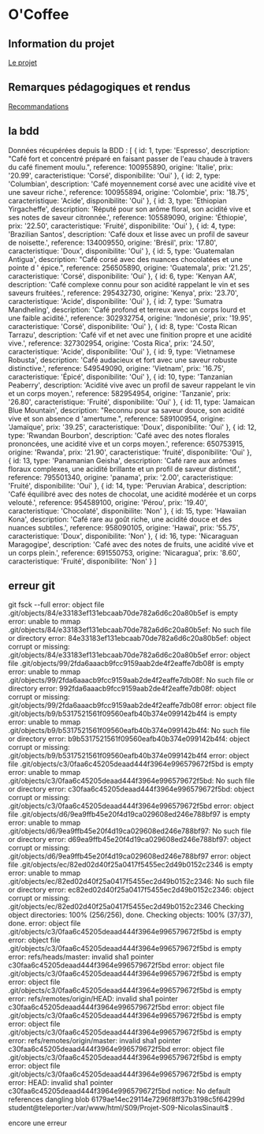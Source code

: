 # O'Coffee

## Information du projet

[Le projet](./docs/demande-client/)

## Remarques pédagogiques et rendus

[Recommandations](./docs/recommandations/)

## la bdd
Données récupérées depuis la BDD : [
  {
    id: 1,
    type: 'Espresso',
    description: "Café fort et concentré préparé en faisant passer de l'eau chaude à travers du café finement moulu.",
    reference: 100955890,
    origine: 'Italie',
    prix: '20.99',
    caracteristique: 'Corsé',
    disponibilite: 'Oui'
  },
  {
    id: 2,
    type: 'Columbian',
    description: 'Café moyennement corsé avec une acidité vive et une saveur riche.',
    reference: 100955894,
    origine: 'Colombie',
    prix: '18.75',
    caracteristique: 'Acide',
    disponibilite: 'Oui'
  },
  {
    id: 3,
    type: 'Ethiopian Yirgacheffe',
    description: 'Réputé pour son arôme floral, son acidité vive et ses notes de saveur citronnée.',
    reference: 105589090,
    origine: 'Éthiopie',
    prix: '22.50',
    caracteristique: 'Fruité',
    disponibilite: 'Oui'
  },
  {
    id: 4,
    type: 'Brazilian Santos',
    description: 'Café doux et lisse avec un profil de saveur de noisette.',
    reference: 134009550,
    origine: 'Brésil',
    prix: '17.80',
    caracteristique: 'Doux',
    disponibilite: 'Oui'
  },
  {
    id: 5,
    type: 'Guatemalan Antigua',
    description: "Café corsé avec des nuances chocolatées et une pointe d ' épice.",
    reference: 256505890,
    origine: 'Guatemala',
    prix: '21.25',
    caracteristique: 'Corsé',
    disponibilite: 'Oui'
  },
  {
    id: 6,
    type: 'Kenyan AA',
    description: 'Café complexe connu pour son acidité rappelant le vin et ses saveurs fruitées.',
    reference: 295432730,
    origine: 'Kenya',
    prix: '23.70',
    caracteristique: 'Acide',
    disponibilite: 'Oui'
  },
  {
    id: 7,
    type: 'Sumatra Mandheling',
    description: 'Café profond et terreux avec un corps lourd et une faible acidité.',
    reference: 302932754,
    origine: 'Indonésie',
    prix: '19.95',
    caracteristique: 'Corsé',
    disponibilite: 'Oui'
  },
  {
    id: 8,
    type: 'Costa Rican Tarrazu',
    description: 'Café vif et net avec une finition propre et une acidité vive.',
    reference: 327302954,
    origine: 'Costa Rica',
    prix: '24.50',
    caracteristique: 'Acide',
    disponibilite: 'Oui'
  },
  {
    id: 9,
    type: 'Vietnamese Robusta',
    description: 'Café audacieux et fort avec une saveur robuste distinctive.',
    reference: 549549090,
    origine: 'Vietnam',
    prix: '16.75',
    caracteristique: 'Épicé',
    disponibilite: 'Oui'
  },
  {
    id: 10,
    type: 'Tanzanian Peaberry',
    description: 'Acidité vive avec un profil de saveur rappelant le vin et un corps moyen.',
    reference: 582954954,
    origine: 'Tanzanie',
    prix: '26.80',
    caracteristique: 'Fruité',
    disponibilite: 'Oui'
  },
  {
    id: 11,
    type: 'Jamaican Blue Mountain',
    description: "Reconnu pour sa saveur douce, son acidité vive et son absence d 'amertume.",
    reference: 589100954,
    origine: 'Jamaïque',
    prix: '39.25',
    caracteristique: 'Doux',
    disponibilite: 'Oui'
  },
  {
    id: 12,
    type: 'Rwandan Bourbon',
    description: 'Café avec des notes florales prononcées, une acidité vive et un corps moyen.',
    reference: 650753915,
    origine: 'Rwanda',
    prix: '21.90',
    caracteristique: 'fruité',
    disponibilite: 'Oui'
  },
  {
    id: 13,
    type: 'Panamanian Geisha',
    description: 'Café rare aux arômes floraux complexes, une acidité brillante et un profil de saveur distinctif.',
    reference: 795501340,
    origine: 'panama',
    prix: '2.00',
    caracteristique: 'Fruité',
    disponibilite: 'Oui'
  },
  {
    id: 14,
    type: 'Peruvian Arabica',
    description: 'Café équilibré avec des notes de chocolat, une acidité modérée et un corps velouté.',
    reference: 954589100,
    origine: 'Pérou',
    prix: '19.40',
    caracteristique: 'Chocolaté',
    disponibilite: 'Non'
  },
  {
    id: 15,
    type: 'Hawaiian Kona',
    description: 'Café rare au goût riche, une acidité douce et des nuances subtiles.',
    reference: 958090105,
    origine: 'Hawaï',
    prix: '55.75',
    caracteristique: 'Doux',
    disponibilite: 'Non'
  },
  {
    id: 16,
    type: 'Nicaraguan Maragogipe',
    description: 'Café avec des notes de fruits, une acidité vive et un corps plein.',
    reference: 691550753,
    origine: 'Nicaragua',
    prix: '8.60',
    caracteristique: 'Fruité',
    disponibilite: 'Non'
  }
]

## erreur git
git fsck --full
error: object file .git/objects/84/e33183ef131ebcaab70de782a6d6c20a80b5ef is empty
error: unable to mmap .git/objects/84/e33183ef131ebcaab70de782a6d6c20a80b5ef: No such file or directory
error: 84e33183ef131ebcaab70de782a6d6c20a80b5ef: object corrupt or missing: .git/objects/84/e33183ef131ebcaab70de782a6d6c20a80b5ef
error: object file .git/objects/99/2fda6aaacb9fcc9159aab2de4f2eaffe7db08f is empty
error: unable to mmap .git/objects/99/2fda6aaacb9fcc9159aab2de4f2eaffe7db08f: No such file or directory
error: 992fda6aaacb9fcc9159aab2de4f2eaffe7db08f: object corrupt or missing: .git/objects/99/2fda6aaacb9fcc9159aab2de4f2eaffe7db08f
error: object file .git/objects/b9/b5317521561f09560eafb40b374e099142b4f4 is empty
error: unable to mmap .git/objects/b9/b5317521561f09560eafb40b374e099142b4f4: No such file or directory
error: b9b5317521561f09560eafb40b374e099142b4f4: object corrupt or missing: .git/objects/b9/b5317521561f09560eafb40b374e099142b4f4
error: object file .git/objects/c3/0faa6c45205deaad444f3964e996579672f5bd is empty
error: unable to mmap .git/objects/c3/0faa6c45205deaad444f3964e996579672f5bd: No such file or directory
error: c30faa6c45205deaad444f3964e996579672f5bd: object corrupt or missing: .git/objects/c3/0faa6c45205deaad444f3964e996579672f5bd
error: object file .git/objects/d6/9ea9ffb45e20f4d19ca029608ed246e788bf97 is empty
error: unable to mmap .git/objects/d6/9ea9ffb45e20f4d19ca029608ed246e788bf97: No such file or directory
error: d69ea9ffb45e20f4d19ca029608ed246e788bf97: object corrupt or missing: .git/objects/d6/9ea9ffb45e20f4d19ca029608ed246e788bf97
error: object file .git/objects/ec/82ed02d40f25a0417f5455ec2d49b0152c2346 is empty
error: unable to mmap .git/objects/ec/82ed02d40f25a0417f5455ec2d49b0152c2346: No such file or directory
error: ec82ed02d40f25a0417f5455ec2d49b0152c2346: object corrupt or missing: .git/objects/ec/82ed02d40f25a0417f5455ec2d49b0152c2346
Checking object directories: 100% (256/256), done.
Checking objects: 100% (37/37), done.
error: object file .git/objects/c3/0faa6c45205deaad444f3964e996579672f5bd is empty
error: object file .git/objects/c3/0faa6c45205deaad444f3964e996579672f5bd is empty
error: refs/heads/master: invalid sha1 pointer c30faa6c45205deaad444f3964e996579672f5bd
error: object file .git/objects/c3/0faa6c45205deaad444f3964e996579672f5bd is empty
error: object file .git/objects/c3/0faa6c45205deaad444f3964e996579672f5bd is empty
error: refs/remotes/origin/HEAD: invalid sha1 pointer c30faa6c45205deaad444f3964e996579672f5bd
error: object file .git/objects/c3/0faa6c45205deaad444f3964e996579672f5bd is empty
error: object file .git/objects/c3/0faa6c45205deaad444f3964e996579672f5bd is empty
error: refs/remotes/origin/master: invalid sha1 pointer c30faa6c45205deaad444f3964e996579672f5bd
error: object file .git/objects/c3/0faa6c45205deaad444f3964e996579672f5bd is empty
error: object file .git/objects/c3/0faa6c45205deaad444f3964e996579672f5bd is empty
error: HEAD: invalid sha1 pointer c30faa6c45205deaad444f3964e996579672f5bd
notice: No default references
dangling blob 6179ae14ec29114e7296f8ff37b3198c5f64299d
student@teleporter:/var/www/html/S09/Projet-S09-NicolasSinault$ .




encore une erreur